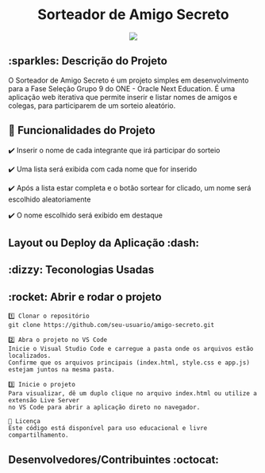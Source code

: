 <h1 align="center"> Sorteador de Amigo Secreto </h1>
<p align="center">
   <img src="http://img.shields.io/static/v1?label=STATUS&message=EM%20DESENVOLVIMENTO&color=RED&style=for-the-badge"/>  
</p>

<h2> :sparkles: Descrição do Projeto </h2>
<p> O Sorteador de Amigo Secreto é um projeto simples em desenvolvimento para a Fase Seleção Grupo 9 do ONE - Oracle Next Education. É uma aplicação web iterativa que permite inserir e listar nomes de amigos e colegas, para participarem de um sorteio aleatório. </p>

<h2> 🔨 Funcionalidades do Projeto </h2>

:heavy_check_mark: Inserir o nome de cada integrante que irá participar do sorteio

:heavy_check_mark: Uma lista será exibida com cada nome que for inserido

:heavy_check_mark: Após a lista estar completa e o botão sortear for clicado, um nome será escolhido aleatoriamente

:heavy_check_mark: O nome escolhido será exibido em destaque

<h2> Layout ou Deploy da Aplicação :dash: </h2> 

<h2> :dizzy: Teconologias Usadas </h2>

<h2> :rocket: Abrir e rodar o projeto </h2>

```
1️⃣ Clonar o repositório
git clone https://github.com/seu-usuario/amigo-secreto.git

2️⃣ Abra o projeto no VS Code
Inicie o Visual Studio Code e carregue a pasta onde os arquivos estão localizados.
Confirme que os arquivos principais (index.html, style.css e app.js) estejam juntos na mesma pasta.

3️⃣ Inicie o projeto
Para visualizar, dê um duplo clique no arquivo index.html ou utilize a extensão Live Server
no VS Code para abrir a aplicação direto no navegador.

📃 Licença
Este código está disponível para uso educacional e livre compartilhamento.
```
<h2>Desenvolvedores/Contribuintes :octocat: </h2> 
